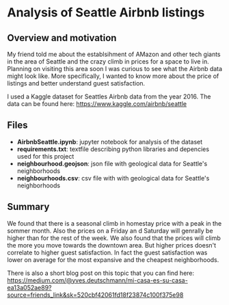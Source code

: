 # Analysis of Seattle Airbnb listings

## Overview and motivation
My friend told me about the establsihment of AMazon and other tech giants in the area of Seattle and the crazy climb in prices for a space to live in. Planning on visiting this area soon I was curious to see what the Airbnb data might look like. More specifically, I wanted to know more about the price of listings and better understand guest satisfaction.

I used a Kaggle dataset for Seattles Airbnb data from the year 2016. The data can be found here:
https://www.kaggle.com/airbnb/seattle

## Files
- **AirbnbSeattle.ipynb**: jupyter notebook for analysis of the dataset
- **requirements.txt**: textfile describing python libraries and depencies used for this project
- **neighbourhood.geojson**: json file with geological data for Seattle's neighborhoods
- **neighbourhoods.csv**: csv file with with geological data for Seattle's neighborhoods

## Summary
We found that there is a seasonal climb in homestay price with a peak in the sommer month. Also the prices on a Friday an d Saturday will genrally be higher than for the rest of the week.
We also found that the prices will climb the more you move towards the downtown area. But higher prices doesn't correlate to higher guest satisfaction. In fact the guest satisfaction was lower on average for the most expansive and the cheapest neighborhoods.

There is also a short blog post on this topic that you can find here:
https://medium.com/@yves.deutschmann/mi-casa-es-su-casa-ea13a052ae89?source=friends_link&sk=520cbf42061fd18f23874c100f375e98

